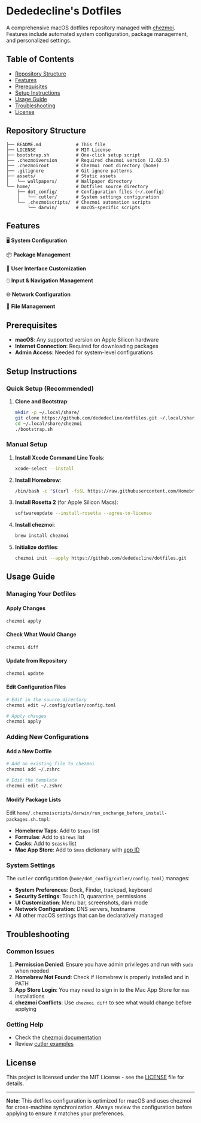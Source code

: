 # Dededecline's Dotfiles

A comprehensive macOS dotfiles repository managed with [chezmoi](https://chezmoi.io). Features include automated system configuration, package management, and personalized settings.

## Table of Contents

- [Repository Structure](#repository-structure)
- [Features](#features)
- [Prerequisites](#prerequisites)
- [Setup Instructions](#setup-instructions)
- [Usage Guide](#usage-guide)
- [Troubleshooting](#troubleshooting)
- [License](#license)

## Repository Structure

```
├── README.md             # This file
├── LICENSE               # MIT License
├── bootstrap.sh          # One-click setup script
├── .chezmoiversion       # Required chezmoi version (2.62.5)
├── .chezmoiroot          # Chezmoi root directory (home)
├── .gitignore            # Git ignore patterns
├── assets/               # Static assets
│   └── wallpapers/       # Wallpaper directory     
└── home/                 # Dotfiles source directory
    ├── dot_config/       # Configuration files (~/.config)
    │   └── cutler/       # System settings configuration
    └── .chezmoiscripts/  # Chezmoi automation scripts
        └── darwin/       # macOS-specific scripts
```

## Features

🖥️ **System Configuration**

📦 **Package Management**

🎨 **User Interface Customization**

🖱️ **Input & Navigation Management**

🌐 **Network Configuration**

📁 **File Management**
## Prerequisites

- **macOS**: Any supported version on Apple Silicon hardware
- **Internet Connection**: Required for downloading packages
- **Admin Access**: Needed for system-level configurations

## Setup Instructions

### Quick Setup (Recommended)

1. **Clone and Bootstrap**:
   ```bash
   mkdir -p ~/.local/share/
   git clone https://github.com/dededecline/dotfiles.git ~/.local/share/chezmoi
   cd ~/.local/share/chezmoi
   ./bootstrap.sh
   ```

### Manual Setup

1. **Install Xcode Command Line Tools**:
   ```bash
   xcode-select --install
   ```

2. **Install Homebrew**:
   ```bash
   /bin/bash -c "$(curl -fsSL https://raw.githubusercontent.com/Homebrew/install/HEAD/install.sh)"
   ```

3. **Install Rosetta 2** (for Apple Silicon Macs):
   ```bash
   softwareupdate --install-rosetta --agree-to-license
   ```

4. **Install chezmoi**:
   ```bash
   brew install chezmoi
   ```

5. **Initialize dotfiles**:
   ```bash
   chezmoi init --apply https://github.com/dededecline/dotfiles.git
   ```

## Usage Guide

### Managing Your Dotfiles

#### Apply Changes
```bash
chezmoi apply
```

#### Check What Would Change
```bash
chezmoi diff
```

#### Update from Repository
```bash
chezmoi update
```

#### Edit Configuration Files
```bash
# Edit in the source directory
chezmoi edit ~/.config/cutler/config.toml

# Apply changes
chezmoi apply
```

### Adding New Configurations

#### Add a New Dotfile
```bash
# Add an existing file to chezmoi
chezmoi add ~/.zshrc

# Edit the template
chezmoi edit ~/.zshrc
```

#### Modify Package Lists

Edit `home/.chezmoiscripts/darwin/run_onchange_before_install-packages.sh.tmpl`:

- **Homebrew Taps**: Add to `$taps` list
- **Formulae**: Add to `$brews` list  
- **Casks**: Add to `$casks` list
- **Mac App Store**: Add to `$mas` dictionary with [app ID](https://simplemdm.com/blog/how-to-find-the-bundle-id-for-an-application/)

### System Settings

The `cutler` configuration (`home/dot_config/cutler/config.toml`) manages:

- **System Preferences**: Dock, Finder, trackpad, keyboard
- **Security Settings**: Touch ID, quarantine, permissions
- **UI Customization**: Menu bar, screenshots, dark mode
- **Network Configuration**: DNS servers, hostname
- All other macOS settings that can be declaratively managed

## Troubleshooting

### Common Issues

1. **Permission Denied**: Ensure you have admin privileges and run with `sudo` when needed
2. **Homebrew Not Found**: Check if Homebrew is properly installed and in PATH
3. **App Store Login**: You may need to sign in to the Mac App Store for `mas` installations
4. **chezmoi Conflicts**: Use `chezmoi diff` to see what would change before applying

### Getting Help

- Check the [chezmoi documentation](https://chezmoi.io)
- Review [cutler examples](https://github.com/hitblast/cutler/tree/main/examples)

## License

This project is licensed under the MIT License - see the [LICENSE](LICENSE) file for details.

---

**Note**: This dotfiles configuration is optimized for macOS and uses chezmoi for cross-machine synchronization. Always review the configuration before applying to ensure it matches your preferences. 
